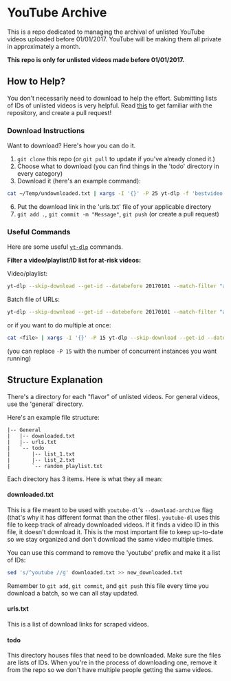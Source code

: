 # YouTube Archive
This is a repo dedicated to managing the archival of unlisted YouTube videos uploaded before 01/01/2017. 
YouTube will be making them all private in approximately a month.

**This repo is only for unlisted videos made before 01/01/2017.**

## How to Help?
You don't necessarily need to download to help the effort. Submitting lists of IDs of unlisted videos is very helpful.
Read [this](#structure-explanation) to get familiar with the repository, and create a pull request!

### Download Instructions
Want to download? Here's how you can do it.
1. `git clone` this repo (or `git pull` to update if you've already cloned it.)
2. Choose what to download (you can find things in the 'todo' directory in every category)
3. Download it (here's an example command): 
```bash
cat ~/Temp/undownloaded.txt | xargs -I '{}' -P 25 yt-dlp -f 'bestvideo[ext=mp4]+bestaudio[ext=m4a]/bestvideo+bestaudio' --merge-output-format mp4 --add-metadata --embed-thumbnail --write-thumbnail -i --download-archive ~/youtube-archive/CYOA/downloaded.txt --external-downloader aria2c --external-downloader-args "-j 16 -x 16 -s 16 -k 5M" -o "~/Youtuve/%(channel)s/%(id)s.%(ext)s" --datebefore 20170101 'https://youtube.com/watch?v={}'
```
6. Put the download link in the 'urls.txt' file of your applicable directory
7. `git add .`, `git commit -m "Message"`, `git push` (or create a pull request)

### Useful Commands
Here are some useful [`yt-dlp`](https://github.com/yt-dlp/yt-dlp) commands.

**Filter a video/playlist/ID list for at-risk videos:**

Video/playlist:
```bash
yt-dlp --skip-download --get-id --datebefore 20170101 --match-filter "availability = 'unlisted'" <url>
```
Batch file of URLs:
```bash
yt-dlp --skip-download --get-id --datebefore 20170101 --match-filter "availability = 'unlisted'" --batch-file <file>
```
or if you want to do multiple at once:
```bash
cat <file> | xargs -I '{}' -P 15 yt-dlp --skip-download --get-id --datebefore 20170101 --match-filter "availability = 'unlisted'" 'https://youtube.com/watch?v={}'
```
(you can replace `-P 15` with the number of concurrent instances you want running)

## Structure Explanation
There's a directory for each "flavor" of unlisted videos. For general videos, use the 'general' directory.

Here's an example file structure:
```
|-- General
|   |-- downloaded.txt
|   |-- urls.txt
|   `-- todo
|       |-- list_1.txt
|       |-- list_2.txt
|       `-- random_playlist.txt
```

Each directory has 3 items. 
Here is what they all mean:

#### downloaded.txt
This is a file meant to be used with `youtube-dl`'s `--download-archive` flag (that's why it has different format than the other files).
`youtube-dl` uses this file to keep track of already downloaded videos. If it finds a video ID in this file, it doesn't download it.
This is the most important file to keep up-to-date so we stay organized and don't download the same video multiple times.

You can use this command to remove the 'youtube' prefix and make it a list of IDs:
```bash
sed 's/^youtube //g' downloaded.txt >> new_downloaded.txt
```

Remember to `git add`, `git commit`, and `git push` this file every time you download a batch, so we can all stay updated.

#### urls.txt
This is a list of download links for scraped videos.

#### todo
This directory houses files that need to be downloaded. Make sure the files are lists of IDs. 
When you're in the process of downloading one, remove it from the repo so we don't have multiple people getting the same videos.
